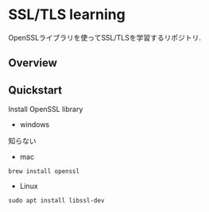 SSL/TLS learning
================

OpenSSLライブラリを使ってSSL/TLSを学習するリポジトリ. 

## Overview



## Quickstart
Install OpenSSL library
- windows

知らない

- mac
```
brew install openssl
```

- Linux
```
sudo apt install libssl-dev
```


